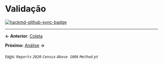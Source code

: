 # Validação

[![hackmd-github-sync-badge](https://hackmd.io/q1vkkVyfQ7iXFNzYdM5S6A/badge)](https://hackmd.io/q1vkkVyfQ7iXFNzYdM5S6A)


---

**← Anterior**: <a href="https://hackmd.io/@querido-diario/report-census-qd-2020-collection-pt" target="_self">Coleta</a>

**Próximo:** <a href="https://hackmd.io/@querido-diario/report-census-qd-2020-analysis-pt" target="_self">Análise</a> **→**

###### tags: `Reports` `2020` `Census` `Above 100k` `Method` `pt`